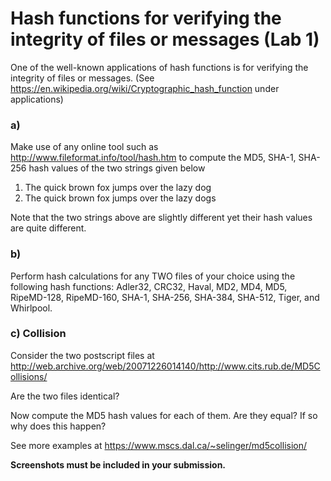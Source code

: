 # Hash functions for verifying the integrity of files or messages (Lab 1)


One of the well-known applications of hash functions is for verifying the integrity of files or messages. (See https://en.wikipedia.org/wiki/Cryptographic_hash_function under applications) 

### a)	
Make use of any online tool such as http://www.fileformat.info/tool/hash.htm  to compute the MD5, SHA-1, SHA-256 hash values of the two strings given below

1)	The quick brown fox jumps over the lazy dog
2)	The quick brown fox jumps over the lazy dogs

Note that the two strings above are slightly different yet their hash values are quite different.



### b)
Perform hash calculations for any TWO files of your choice using the following hash functions: Adler32, CRC32, Haval, MD2, MD4, MD5, RipeMD-128, RipeMD-160, SHA-1, SHA-256, SHA-384, SHA-512, Tiger, and Whirlpool.



### c) Collision
Consider the two postscript files at
http://web.archive.org/web/20071226014140/http://www.cits.rub.de/MD5Collisions/

Are the two files identical?

Now compute the MD5 hash values for each of them. Are they equal? If so why does this happen?

See more examples at https://www.mscs.dal.ca/~selinger/md5collision/


**Screenshots must be included in your submission.**
